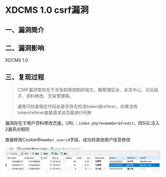 XDCMS 1.0 csrf漏洞
==================

一、漏洞简介
------------

二、漏洞影响
------------

XDCMS 1.0

三、复现过程
------------

> CSRF漏洞常存在于涉及权限控制的地方，像管理后台、会员中心、论坛帖子、资料修改、交易管理等。
>
> 通常可检查相应代码处是否存在检测token或referer，如果没有token/referer直接请求该页面进行判断

漏洞存在于用户资料修改页面，URL：`index.php?m=member&f=edit`，同SQL注入2漏洞点相同

直接修改Cookie中`member_userid`字段，成功将其他用户信息修改

![](./.resource/XDCMS1.0csrf漏洞/media/rId24.jpg)
